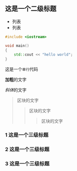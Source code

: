 ## 这是一个二级标题

* 列表
* 列表

``` C++
#include <iostream>

void main()
{
    std::cout << "hello world";
}
```

这是一个`单行`代码

**加粗**的文字

*斜体*的文字

> 区块的文字
>> 区块的文字
>>> 区块的文字

### 1 这是一个三级标题

### 2 这是一个三级标题

### 3 这是一个三级标题